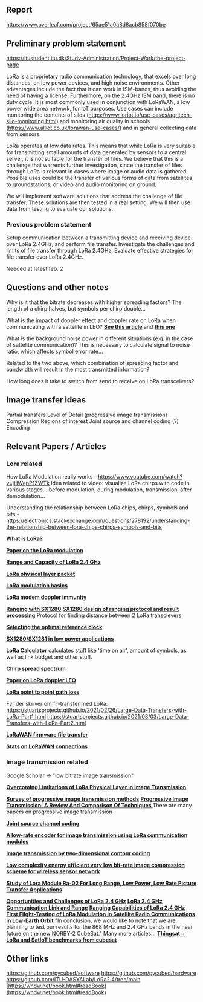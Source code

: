 ## Report

https://www.overleaf.com/project/65ae51a0a8d8acb858f070be

## Preliminary problem statement
https://itustudent.itu.dk/Study-Administration/Project-Work/the-project-page

LoRa is a proprietary radio communication technology, that excels over long distances, on low power devices, and high noise environments. Other advantages include the fact that it can work in ISM-bands, thus avoiding the need of having a license. Furthermore, on the 2.4GHz ISM band, there is no duty cycle. It is most commonly used in conjunction with LoRaWAN, a low power wide area network, for IoT purposes.
Use cases can include monitoring the contents of silos (https://www.loriot.io/use-cases/agritech-silo-monitoring.html) and monitoring air quality in schools (https://www.alliot.co.uk/lorawan-use-cases/) and in general collecting data from sensors. 

LoRa operates at low data rates. This means that while LoRa is very suitable for transmitting small amounts of data generated by sensors to a central server, it is not suitable for the transfer of files. 
We believe that this is a challenge that warrents further investigation, since the transfer of files through LoRa is relevant in cases where image or audio data is gathered.
Possible uses could be the transfer of various forms of data from satellites to groundstations, or video and audio monitoring on ground.

We will implement software solutions that address the challenge of file transfer. These solutions are then tested in a real setting. We will then use data from testing to evaluate our solutions.



### Previous problem statement

Setup communication between a transmitting device and receiving device over LoRa 2.4GHz, and perform file transfer.
Investigate the challenges and limits of file transfer through LoRa 2.4GHz.
Evaluate effective strategies for file transfer over LoRa 2.4GHz.

Needed at latest feb. 2

## Questions and other notes

Why is it that the bitrate decreases with higher spreading factors? The length of a chirp halves, but symbols per chirp double...

What is the impact of doppler effect and doppler rate on LoRa when communicating with a sattelite in LEO? 
**[See this article](https://semtech.my.salesforce.com/sfc/p/#E0000000JelG/a/3n000000l9JA/FoIjLVxAx4xpf3Wh5xvvX3B9PWTw.S7R.YPZHazMzBo)** and **[this one](https://www.researchgate.net/publication/356713129_The_influence_of_LEO_satellite_Doppler_effect_on_LoRa_modulation_and_its_solutio)**


What is the background noise power in different situations (e.g. in the case of sattelite communication)? This is necessary to calculate signal to noise ratio, which affects symbol error rate... 

Related to the two above, which combination of spreading factor and bandwidth will result in the most transmitted information?

How long does it take to switch from send to receive on LoRa transceivers?

## Image transfer ideas

Partial transfers
Level of Detail (progressive image transmission)
Compression
Regions of interest
Joint source and channel coding (?)
Encoding

## Relevant Papers / Articles


### Lora related

How LoRa Modulation really works - https://www.youtube.com/watch?v=jHWepP1ZWTk
Idea related to video: visualize LoRa chirps with code in various stages... before modulation, during modulation, transmission, after demodulation...

Understanding the relationship between LoRa chips, chirps, symbols and bits - https://electronics.stackexchange.com/questions/278192/understanding-the-relationship-between-lora-chips-chirps-symbols-and-bits

**[What is LoRa?](https://www.semtech.com/lora/what-is-lora)**

**[Paper on the LoRa modulation](https://ieeexplore.ieee.org/abstract/document/8067462)**

**[Range and Capacity of LoRa 2.4 GHz](https://link.springer.com/chapter/10.1007/978-3-031-34776-4_21)**

**[LoRa physical layer packet](https://www.thethingsnetwork.org/docs/lorawan/lora-phy-format/)**

**[LoRa modulation basics](https://semtech.my.salesforce.com/sfc/p/#E0000000JelG/a/2R0000001OJa/2BF2MTeiqIwkmxkcjjDZzalPUGlJ76lLdqiv.30prH8)**

**[LoRa modem doppler immunity](https://semtech.my.salesforce.com/sfc/p/#E0000000JelG/a/3n000000l9JA/FoIjLVxAx4xpf3Wh5xvvX3B9PWTw.S7R.YPZHazMzBo)**

**[Ranging with SX1280](https://semtech.my.salesforce.com/sfc/p/#E0000000JelG/a/44000000MDiH/OF02Lve2RzM6pUw9gNgSJXbDNaQJ_NtQ555rLzY3UvY)**
**[SX1280 design of ranging protocol and result processing](https://semtech.my.salesforce.com/sfc/p/#E0000000JelG/a/2R000000UypY/5mprGH6TIzeLnfosUgj1xK5ftoqDpoCnRk_dzY_jAx4)**
Protocol for finding distance between 2 LoRa transcievers

**[Selecting the optimal reference clock](https://semtech.my.salesforce.com/sfc/p/#E0000000JelG/a/3n000000qQ4C/H3aWcOcSgO0E35Pl87UiFNYvs7qo9LxDjdz2CyRUHW8)**

**[SX1280/SX1281 in low power applications](https://semtech.my.salesforce.com/sfc/p/#E0000000JelG/a/2R000000HSO9/vmLAj4haZE78QozA8W0mnLRc1WY.SDQ7RYewLFF3k8k)**

**[LoRa Calculator](https://www.semtech.com/design-support/lora-calculator)**
calculates stuff like 'time on air', amount of symbols, as well as link budget and other stuff.

**[Chirp spread spectrum](https://www.researchgate.net/publication/311980840_Chirp_spread_spectrum_as_a_modulation_technique_for_long_range_communication)**

**[Paper on LoRa doppler LEO](https://www.researchgate.net/publication/356713129_The_influence_of_LEO_satellite_Doppler_effect_on_LoRa_modulation_and_its_solutio)**

**[LoRa point to point path loss](https://www.researchgate.net/publication/337301203_Characterization_of_LoRa_Point-to-Point_Path-Loss_Measurement_Campaigns_and_Modeling_Considering_Censored_Data)**

Fyr der skriver om fil-transfer med LoRa:
https://stuartsprojects.github.io/2021/02/26/Large-Data-Transfers-with-LoRa-Part1.html
https://stuartsprojects.github.io/2021/03/03/Large-Data-Transfers-with-LoRa-Part2.html

**[LoRaWAN firmware file transfer](https://lora-developers.semtech.com/documentation/tech-papers-and-guides/firmware-updates-over-the-air/)**

**[Stats on LoRaWAN connections](https://www.statista.com/statistics/880822/lpwan-ic-market-share-by-technology/)**

### Image transmission related

Google Scholar -> "low bitrate image transmission"

**[Overcoming Limitations of LoRa Physical Layer in Image Transmission](https://www.mdpi.com/1424-8220/18/10/3257)**

**[Survey of progressive image transmission methods](https://onlinelibrary.wiley.com/doi/abs/10.1002/(SICI)1098-1098(1999)10:1%3C3::AID-IMA2%3E3.0.CO;2-E)**
**[Progressive Image Transmission: A Review And Comparison Of Techniques ](https://www.spiedigitallibrary.org/journals/optical-engineering/volume-26/issue-7/267581/Progressive-Image-Transmission-A-Review-And-Comparison-Of-Techniques/10.1117/12.7974121.short?SSO=1)**
There are many papers on progressive image transmission

**[Joint source channel coding](https://www.sciencedirect.com/topics/computer-science/joint-source-channel-coding)**

**[A low-rate encoder for image transmission using LoRa communication modules](https://link.springer.com/article/10.1007/s41870-022-01077-7)**

**[Image transmission by two-dimensional contour coding](https://ieeexplore.ieee.org/abstract/document/1447420)**

**[Low complexity energy efficient very low bit-rate image compression scheme for wireless sensor network](https://www.sciencedirect.com/science/article/pii/S0020019013001750)**

**[Study of Lora Module Ra-02 For Long Range, Low Power, Low Rate Picture Transfer Applications](https://iopscience.iop.org/article/10.1088/1742-6596/1845/1/012054/meta)**

**[Opportunities and Challenges of LoRa 2.4 GHz](https://ieeexplore.ieee.org/abstract/document/10049306)**
**[LoRa 2.4 GHz Communication Link and Range](https://www.mdpi.com/1424-8220/20/16/4366)**
**[Ranging Capabilities of LoRa 2.4 GHz](https://ieeexplore.ieee.org/abstract/document/9221049)**
**[First Flight-Testing of LoRa Modulation in Satellite Radio Communications in Low-Earth Orbit](https://ieeexplore.ieee.org/abstract/document/9895236)**
"In conclusion, we would like to note that we are planning to test our results for the 868 MHz and 2.4 GHz bands in the near future on the new NORBY-2 CubeSat."
Many more articles...
**[Thingsat :: LoRa and SatIoT benchmarks from cubesat](https://gricad-gitlab.univ-grenoble-alpes.fr/thingsat/public/-/tree/abbc4336b722b259d66ea14cfae539ba931b1ded/cubesat_mission_2)**

## Other links

https://github.com/pycubed/software
https://github.com/pycubed/hardware
https://github.com/ITU-DASYALab/LoRa2.4/tree/main
[https://wndw.net/book.html#readBook](https://wndw.net/book.html#readBook)
